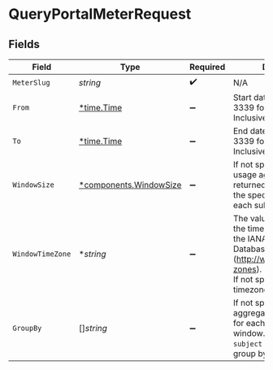 # QueryPortalMeterRequest


## Fields

| Field                                                                                                                                                                | Type                                                                                                                                                                 | Required                                                                                                                                                             | Description                                                                                                                                                          | Example                                                                                                                                                              |
| -------------------------------------------------------------------------------------------------------------------------------------------------------------------- | -------------------------------------------------------------------------------------------------------------------------------------------------------------------- | -------------------------------------------------------------------------------------------------------------------------------------------------------------------- | -------------------------------------------------------------------------------------------------------------------------------------------------------------------- | -------------------------------------------------------------------------------------------------------------------------------------------------------------------- |
| `MeterSlug`                                                                                                                                                          | *string*                                                                                                                                                             | :heavy_check_mark:                                                                                                                                                   | N/A                                                                                                                                                                  |                                                                                                                                                                      |
| `From`                                                                                                                                                               | [*time.Time](https://pkg.go.dev/time#Time)                                                                                                                           | :heavy_minus_sign:                                                                                                                                                   | Start date-time in RFC 3339 format.<br/>Inclusive.<br/>                                                                                                              |                                                                                                                                                                      |
| `To`                                                                                                                                                                 | [*time.Time](https://pkg.go.dev/time#Time)                                                                                                                           | :heavy_minus_sign:                                                                                                                                                   | End date-time in RFC 3339 format.<br/>Inclusive.<br/>                                                                                                                |                                                                                                                                                                      |
| `WindowSize`                                                                                                                                                         | [*components.WindowSize](../../models/components/windowsize.md)                                                                                                      | :heavy_minus_sign:                                                                                                                                                   | If not specified, a single usage aggregate will be returned for the entirety of the specified period for each subject and group.<br/>                                |                                                                                                                                                                      |
| `WindowTimeZone`                                                                                                                                                     | **string*                                                                                                                                                            | :heavy_minus_sign:                                                                                                                                                   | The value is the name of the time zone as defined in the IANA Time Zone Database (http://www.iana.org/time-zones).<br/>If not specified, the UTC timezone will be used.<br/> | America/New_York                                                                                                                                                     |
| `GroupBy`                                                                                                                                                            | []*string*                                                                                                                                                           | :heavy_minus_sign:                                                                                                                                                   | If not specified a single aggregate will be returned for each subject and time window.<br/>`subject` is a reserved group by value.<br/>                              |                                                                                                                                                                      |